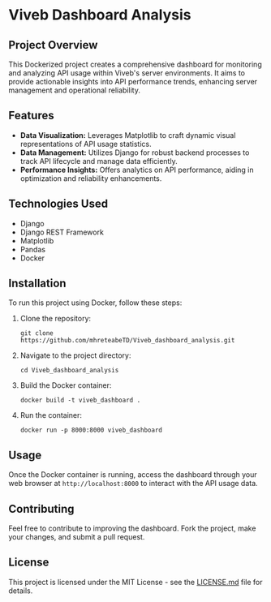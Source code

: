 # Viveb Dashboard Analysis

## Project Overview
This Dockerized project creates a comprehensive dashboard for monitoring and analyzing API usage within Viveb's server environments. It aims to provide actionable insights into API performance trends, enhancing server management and operational reliability.

## Features
- **Data Visualization:** Leverages Matplotlib to craft dynamic visual representations of API usage statistics.
- **Data Management:** Utilizes Django for robust backend processes to track API lifecycle and manage data efficiently.
- **Performance Insights:** Offers analytics on API performance, aiding in optimization and reliability enhancements.

## Technologies Used
- Django
- Django REST Framework
- Matplotlib
- Pandas
- Docker

## Installation
To run this project using Docker, follow these steps:
1. Clone the repository:
   ```
   git clone https://github.com/mhreteabeTD/Viveb_dashboard_analysis.git
   ```
2. Navigate to the project directory:
   ```
   cd Viveb_dashboard_analysis
   ```
3. Build the Docker container:
   ```
   docker build -t viveb_dashboard .
   ```
4. Run the container:
   ```
   docker run -p 8000:8000 viveb_dashboard
   ```

## Usage
Once the Docker container is running, access the dashboard through your web browser at `http://localhost:8000` to interact with the API usage data.

## Contributing
Feel free to contribute to improving the dashboard. Fork the project, make your changes, and submit a pull request.

## License
This project is licensed under the MIT License - see the [LICENSE.md](LICENSE) file for details.
